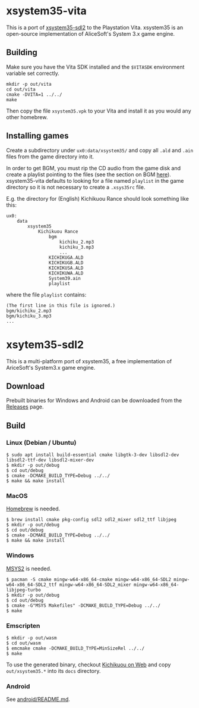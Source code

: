 # xsystem35-vita

This is a port of [xsystem35-sdl2](https://github.com/kichikuou/xsystem35-sdl2) to the Playstation Vita. xsystem35 is an open-source implementation of AliceSoft's System 3.x game engine.

## Building

Make sure you have the Vita SDK installed and the `$VITASDK` environment variable set correctly.

	mkdir -p out/vita
	cd out/vita
	cmake -DVITA=1 ../../
	make

Then copy the file `xsystem35.vpk` to your Vita and install it as you would any other homebrew.

## Installing games

Create a subdirectory under `ux0:data/xsystem35/` and copy all `.ald` and `.ain` files from the game directory into it.

In order to get BGM, you must rip the CD audio from the game disk and create a playlist pointing to the files (see the section on BGM [here](https://haniwa.website/games/preparing-a-game-directory.html)). xsystem35-vita defaults to looking for a file named `playlist` in the game directory so it is not necessary to create a `.xsys35rc` file.

E.g. the directory for (English) Kichikuou Rance should look something like this:

    ux0:
        data
            xsystem35
                Kichikuou Rance
                    bgm
                        kichiku_2.mp3
                        kichiku_3.mp3
                        ...
                    KICHIKUGA.ALD
                    KICHIKUGB.ALD
                    KICHIKUSA.ALD
                    KICHIKUWA.ALD
                    System39.ain
                    playlist

where the file `playlist` contains:

	(The first line in this file is ignored.)
	bgm/kichiku_2.mp3
	bgm/kichiku_3.mp3
	...

# xsytem35-sdl2

This is a multi-platform port of xsystem35, a free implementation of AriceSoft's System3.x game engine.

## Download
Prebuilt binaries for Windows and Android can be downloaded from the [Releases](https://github.com/kichikuou/xsystem35-sdl2/releases) page.

## Build
### Linux (Debian / Ubuntu)

    $ sudo apt install build-essential cmake libgtk-3-dev libsdl2-dev libsdl2-ttf-dev libsdl2-mixer-dev
    $ mkdir -p out/debug
    $ cd out/debug
    $ cmake -DCMAKE_BUILD_TYPE=Debug ../../
    $ make && make install

### MacOS

[Homebrew](https://brew.sh/index_ja) is needed.

    $ brew install cmake pkg-config sdl2 sdl2_mixer sdl2_ttf libjpeg
    $ mkdir -p out/debug
    $ cd out/debug
    $ cmake -DCMAKE_BUILD_TYPE=Debug ../../
    $ make && make install

### Windows

[MSYS2](https://www.msys2.org) is needed.

    $ pacman -S cmake mingw-w64-x86_64-cmake mingw-w64-x86_64-SDL2 mingw-w64-x86_64-SDL2_ttf mingw-w64-x86_64-SDL2_mixer mingw-w64-x86_64-libjpeg-turbo
    $ mkdir -p out/debug
    $ cd out/debug
    $ cmake -G"MSYS Makefiles" -DCMAKE_BUILD_TYPE=Debug ../../
    $ make

### Emscripten

    $ mkdir -p out/wasm
    $ cd out/wasm
    $ emcmake cmake -DCMAKE_BUILD_TYPE=MinSizeRel ../../
    $ make

To use the generated binary, checkout [Kichikuou on Web](https://github.com/kichikuou/web) and copy `out/xsystem35.*` into its `docs` directory.

### Android

See [android/README.md](android/).

